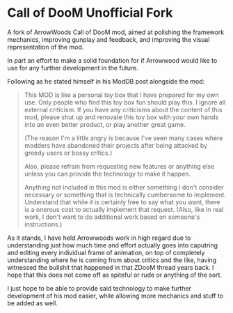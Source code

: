 # Call of DooM Unofficial Fork
A fork of ArrowWoods Call of DooM mod, aimed at polishing the framework mechanics,
improving gunplay and feedback, and improving the visual representation of the mod.

In part an effort to make a solid foundation for if Arrowwood would like to use
for any further development in the future.

Following as he stated himself in his ModDB post alongside the mod:

> This MOD is like a personal toy box that I have prepared for my own use.
> Only people who find this toy box fun should play this.
> I ignore all external criticism. If you have any criticisms about the content
> of this mod, please shut up and renovate this toy box with your own hands into
> an even better product, or play another great game.
> 
> (The reason I'm a little angry is because I've seen many cases where modders
> have abandoned their projects after being attacked by greedy users or bossy
> critics.)
> 
> Also, please refrain from requesting new features or anything else unless you
> can provide the technology to make it happen.
> 
> Anything not included in this mod is either something I don't consider necessary
> or something that is technically cumbersome to implement. Understand that while
> it is certainly free to say what you want, there is a onerous cost to actually
> implement that request. (Also, like in real work, I don't want to do additional
> work based on someone's instructions.)

As it stands, I have held Arrowwoods work in high regard due to understanding
just how much time and effort actually goes into caputring and editing every
individual frame of animation, on top of completely understanding where he is
coming from about critics and the like, having witnessed the bullshit that
happened in that ZDooM thread years back. I hope that this does not come off as
spiteful or rude or anything of the sort.

I just hope to be able to provide said technology to make further development of
his mod easier, while allowing more mechanics and stuff to be added as well.